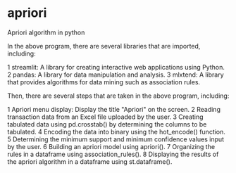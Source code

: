 # apriori
Apriori algorithm in python

In the above program, there are several libraries that are imported, including:

1 streamlit: A library for creating interactive web applications using Python.
2 pandas: A library for data manipulation and analysis.
3 mlxtend: A library that provides algorithms for data mining such as association rules.

Then, there are several steps that are taken in the above program, including:

1 Apriori menu display: Display the title "Apriori" on the screen.
2 Reading transaction data from an Excel file uploaded by the user.
3 Creating tabulated data using pd.crosstab() by determining the columns to be tabulated.
4 Encoding the data into binary using the hot_encode() function.
5 Determining the minimum support and minimum confidence values input by the user.
6 Building an apriori model using apriori().
7 Organizing the rules in a dataframe using association_rules().
8 Displaying the results of the apriori algorithm in a dataframe using st.dataframe().
